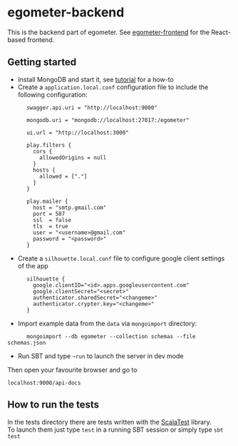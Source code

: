 # egometer-backend

This is the backend part of egometer. See [egometer-frontend](https://github.com/edgarmueller/egometer-frontend) for the React-based frontend.

## Getting started

* Install MongoDB and start it, see [tutorial](https://docs.mongodb.com/v3.2/tutorial/install-mongodb-on-ubuntu/) for a how-to
* Create a `application.local.conf` configuration file to include the following configuration:

```
      swagger.api.uri = "http://localhost:9000"

      mongodb.uri = "mongodb://localhost:27017:/egometer"

      ui.url = "http://localhost:3000"

      play.filters {
        cors {
          allowedOrigins = null
        }
        hosts {
          allowed = ["."]
        }
      }

      play.mailer {
        host = "smtp.gmail.com"
        port = 587
        ssl  = false
        tls  = true
        user = "<username>@gmail.com"
        password = "<password>"
      }
```

* Create a `silhouette.local.conf` file to configure google client settings of the app

```
      silhouette {
        google.clientID="<id>.apps.googleusercontent.com"
        google.clientSecret="<secret>"
        authenticator.sharedSecret="<changeme>"
        authenticator.crypter.key="<changeme>"
      }
```

* Import example data from the `data` via `mongoimport` directory:

```
      mongoimport --db egometer --collection schemas --file schemas.json
```

* Run SBT and type ```~run```  to launch the server in dev mode

Then open your favourite browser and go to

```localhost:9000/api-docs```

## How to run the tests
In the tests directory there are tests written with the [ScalaTest](http://www.scalatest.org/) library.  
To launch them just type ```test``` in a running SBT session or simply type ```sbt test```



